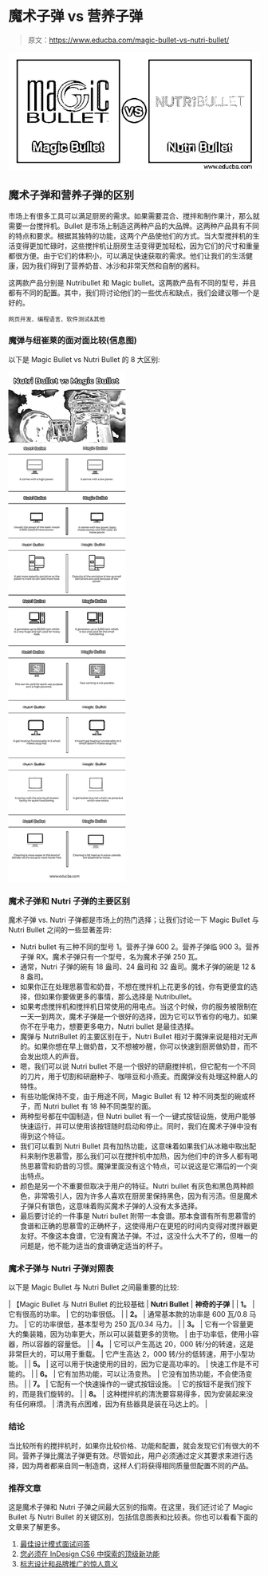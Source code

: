 # 魔术子弹 vs 营养子弹

> 原文：<https://www.educba.com/magic-bullet-vs-nutri-bullet/>

![Magic Bullet vs Nutri Bullet](img/9734caf079af012bdcf3942828a10e98.png)



## 魔术子弹和营养子弹的区别

市场上有很多工具可以满足厨房的需求。如果需要混合、搅拌和制作果汁，那么就需要一台搅拌机。Bullet 是市场上制造这两种产品的大品牌。这两种产品具有不同的特点和要求。根据其独特的功能，这两个产品使他们的方式。当大型搅拌机的生活变得更加忙碌时，这些搅拌机让厨房生活变得更加轻松，因为它们的尺寸和重量都很方便。由于它们的体积小，可以满足快速获取的需求。他们让我们的生活健康，因为我们得到了营养奶昔、冰沙和非常天然和自制的酱料。

这两款产品分别是 Nutribullet 和 Magic bullet。这两款产品有不同的型号，并且都有不同的配置。其中，我们将讨论他们的一些优点和缺点，我们会建议哪一个是好的。

<small>网页开发、编程语言、软件测试&其他</small>

### 魔弹与纽崔莱的面对面比较(信息图)

以下是 Magic Bullet vs Nutri Bullet 的 8 大区别:

![Nutri-Bullet-vs Magic-Bullet Info](img/8aadff9f634591c1a8ce163cb0cbb3eb.png)



### 魔术子弹和 Nutri 子弹的主要区别

魔术子弹 vs. Nutri 子弹都是市场上的热门选择；让我们讨论一下 Magic Bullet 与 Nutri Bullet 之间的一些显著差异:

*   Nutri bullet 有三种不同的型号 1。营养子弹 600 2。营养子弹临 900 3。营养子弹 RX。魔术子弹只有一个型号，名为魔术子弹 250 瓦。
*   通常，Nutri 子弹的碗有 18 盎司、24 盎司和 32 盎司。魔术子弹的碗是 12 & 8 盎司。
*   如果你正在处理思慕雪和奶昔，不想在搅拌机上花更多的钱，你有更便宜的选择，但如果你要做更多的事情，那么选择是 Nutribullet。
*   如果考虑搅拌机和搅拌机日常使用的用电点。当这个时候，你的服务被限制在一天一到两次，魔术子弹是一个很好的选择，因为它可以节省你的电力。如果你不在乎电力，想要更多电力，Nutri bullet 是最佳选择。
*   魔弹与 NutriBullet 的主要区别在于，Nutri Bullet 相对于魔弹来说是相对无声的。如果你想在早上做奶昔，又不想被吵醒，你可以快速到厨房做奶昔，而不会发出烦人的声音。
*   嗯，我们可以说 Nutri bullet 不是一个很好的研磨搅拌机，但它配有一个不同的刀片，用于切割和研磨种子、咖啡豆和小燕麦。而魔弹没有处理这种磨人的特性。
*   有些功能保持不变，由于用途不同，Magic Bullet 有 12 种不同类型的碗或杯子，而 Nutri bullet 有 18 种不同类型的面。
*   两种型号都在中国制造，但 Nutri bullet 有一个一键式按钮设施，使用户能够快速运行，并可以使用该按钮随时启动和停止。同时，我们在魔术子弹中没有得到这个特征。
*   我们可以看到 Nutri Bullet 具有加热功能，这意味着如果我们从冰箱中取出配料来制作思慕雪，那么我们可以在搅拌机中加热，因为他们中的许多人都有喝热思慕雪和奶昔的习惯。魔弹里面没有这个特点，可以说这是它滞后的一个突出特点。
*   颜色是另一个不重要但取决于用户的特征。Nutri bullet 有灰色和黑色两种颜色，非常吸引人，因为许多人喜欢在厨房里保持黑色，因为有污渍。但是魔术子弹只有银色，这意味着购买魔术子弹的人没有太多选择。
*   最后要讨论的一件事是 Nutri bullet 附带一本食谱。那本食谱有所有思慕雪的食谱和正确的思慕雪的正确杯子，这使得用户在更短的时间内变得对搅拌器更友好。不像这本食谱，它没有魔法子弹。不过，这没什么大不了的，但唯一的问题是，他不能为适当的食谱确定适当的杯子。

### 魔术子弹与 Nutri 子弹对照表

以下是 Magic Bullet 与 Nutri Bullet 之间最重要的比较:

| 【Magic Bullet 与 Nutri Bullet 的比较基础 | **Nutri Bullet** | **神奇的子弹** |
| **1。** | 它有很高的功率。 | 它的功率很低。 |
| **2。** | 通常基本款的功率是 600 瓦/0.8 马力。 | 它的功率很低，基本型号为 250 瓦/0.34 马力。 |
| **3。** | 它有一个容量更大的集装箱，因为功率更大，所以可以装载更多的货物。 | 由于功率低，使用小容器，所以容器的容量低。 |
| **4。** | 它可以产生高达 20，000 转/分的转速，这是非常巨大的，可以用于重载。 | 它产生高达 2，000 转/分的低转速，用于小型功能。 |
| **5。** | 这可以用于快速使用的目的，因为它是高功率的。 | 快速工作是不可能的。 |
| **6。** | 它有加热功能，可以让汤变热。 | 它没有加热功能，不会使汤变热。 |
| **7。** | 它配有一个快速操作的一键式按钮设施。 | 它的按钮不是我们按下的，而是我们旋转的。 |
| **8。** | 这种搅拌机的清洗要容易得多，因为安装起来没有任何麻烦。 | 清洗有点困难，因为有些器具是装在马达上的。 |

### 结论

当比较所有的搅拌机时，如果你比较价格、功能和配置，就会发现它们有很大的不同。营养子弹比魔法子弹更有效。尽管如此，用户必须通过定义其要求来进行选择，因为两者都来自同一制造商，这样人们将获得相同质量但配置不同的产品。

### 推荐文章

这是魔术子弹和 Nutri 子弹之间最大区别的指南。在这里，我们还讨论了 Magic Bullet 与 Nutri Bullet 的关键区别，包括信息图表和比较表。你也可以看看下面的文章来了解更多。

1.  [最佳设计模式面试问答](https://www.educba.com/design-pattern-interview-questions/)
2.  [您必须在 InDesign CS6 中探索的顶级新功能](https://www.educba.com/indesign-cs6-top-ten-new-features/)
3.  [标志设计和品牌推广的惊人意义](https://www.educba.com/logo-design-and-branding/)





